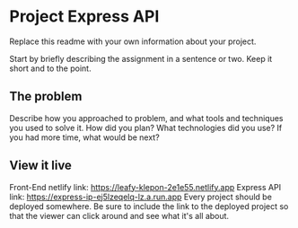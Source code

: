 # Project Express API

Replace this readme with your own information about your project.

Start by briefly describing the assignment in a sentence or two. Keep it short and to the point.

## The problem

Describe how you approached to problem, and what tools and techniques you used to solve it. How did you plan? What technologies did you use? If you had more time, what would be next?

## View it live
Front-End netlify link: https://leafy-klepon-2e1e55.netlify.app
Express API link:  https://express-ip-ej5lzeqelq-lz.a.run.app
Every project should be deployed somewhere. Be sure to include the link to the deployed project so that the viewer can click around and see what it's all about.
